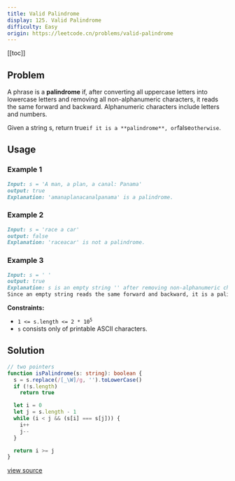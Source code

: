 ```yaml
---
title: Valid Palindrome
display: 125. Valid Palindrome
difficulty: Easy
origin: https://leetcode.cn/problems/valid-palindrome
---
```


[[toc]]

## Problem

A phrase is a **palindrome** if, after converting all uppercase letters into lowercase letters and removing all non-alphanumeric characters, it reads the same forward and backward. Alphanumeric characters include letters and numbers.

Given a string s, return true`if it is a **palindrome**, or`false`otherwise`.

## Usage

### Example 1

```md
Input: s = 'A man, a plan, a canal: Panama'
output: true
Explanation: 'amanaplanacanalpanama' is a palindrome.
```

### Example 2

```md
Input: s = 'race a car'
output: false
Explanation: 'raceacar' is not a palindrome.
```

### Example 3

```md
Input: s = ' '
output: true
Explanation: s is an empty string '' after removing non-alphanumeric characters.
Since an empty string reads the same forward and backward, it is a palindrome.
```

**Constraints:**

- <code>1 &lt;= s.length &lt;= 2 * 10<sup>5</sup></code>
- <code>s</code> consists only of printable ASCII characters.

## Solution

```ts
// two pointers
function isPalindrome(s: string): boolean {
  s = s.replace(/[_\W]/g, '').toLowerCase()
  if (!s.length)
    return true

  let i = 0
  let j = s.length - 1
  while (i < j && (s[i] === s[j])) {
    i++
    j--
  }

  return i >= j
}
```

[view source](https://leetcode.cn/problems/valid-palindrome)
